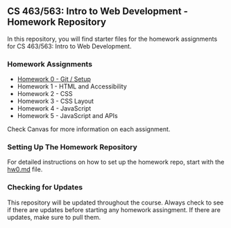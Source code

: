 ## CS 463/563: Intro to Web Development - Homework Repository

In this repository, you will find starter files for the homework assignments for CS 463/563: Intro to Web Development.

### Homework Assignments

- [Homework 0 - Git / Setup](https://github.com/caterinasworld/webdev-homework/blob/main/hw0/hw0.md)
- Homework 1 - HTML and Accessibility
- Homework 2 - CSS
- Homework 3 - CSS Layout
- Homework 4 - JavaScript
- Homework 5 - JavaScript and APIs

Check Canvas for more information on each assignment.

### Setting Up The Homework Repository

For detailed instructions on how to set up the homework repo, start with the [hw0.md](https://github.com/caterinasworld/webdev-homework/blob/main/hw0/hw0.md) file.

### Checking for Updates

This repository will be updated throughout the course. Always check to see if there are updates before starting any homework assingment. If there are updates, make sure to pull them.
